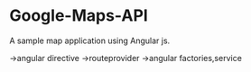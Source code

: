 # Google-Maps-API
A sample map application using Angular js.

->angular directive
->routeprovider
->angular factories,service
